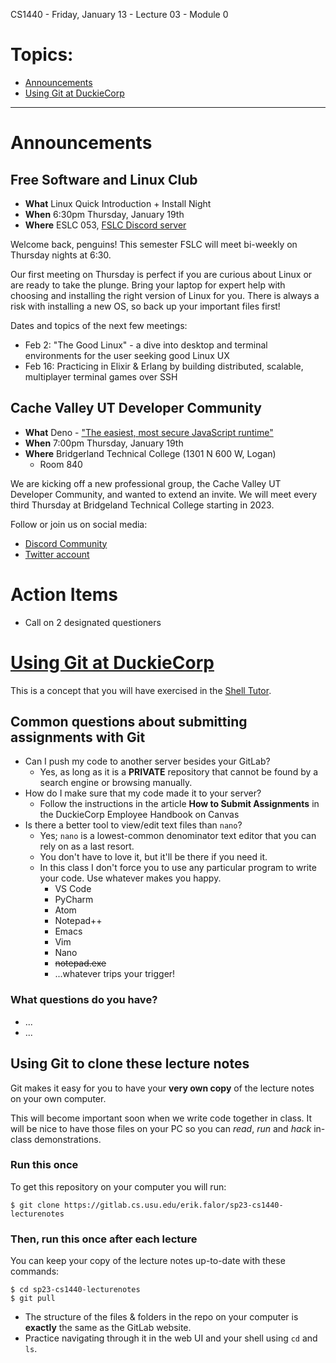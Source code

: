 CS1440 - Friday, January 13 - Lecture 03 - Module 0

# Topics:
* [Announcements](#announcements)
* [Using Git at DuckieCorp](#using-git-at-duckiecorp)


------------------------------------------------------------
# Announcements

## Free Software and Linux Club

*   **What**  Linux Quick Introduction + Install Night
*   **When**  6:30pm Thursday, January 19th
*   **Where** ESLC 053, [FSLC Discord server](https://discord.gg/GKWhbVDN38)

Welcome back, penguins!  This semester FSLC will meet bi-weekly on Thursday nights at 6:30.

Our first meeting on Thursday is perfect if you are curious about Linux or are ready to take the plunge.  Bring your laptop for expert help with choosing and installing the right version of Linux for you.  There is always a risk with installing a new OS, so back up your important files first!

Dates and topics of the next few meetings:

*   Feb 2: "The Good Linux" - a dive into desktop and terminal environments for the user seeking good Linux UX
*   Feb 16: Practicing in Elixir & Erlang by building distributed, scalable, multiplayer terminal games over SSH


## Cache Valley UT Developer Community

*   **What**  Deno - ["The easiest, most secure JavaScript runtime"](https://deno.land)
*   **When**  7:00pm Thursday, January 19th
*   **Where** Bridgerland Technical College (1301 N 600 W, Logan)
    *   Room 840

We are kicking off a new professional group, the Cache Valley UT Developer Community, and wanted to extend an invite. We will meet every third Thursday at Bridgeland Technical College starting in 2023.

Follow or join us on social media:

*   [Discord Community](https://discord.gg/J867CsHJaG)
*   [Twitter account](https://twitter.com/cache_dev)


# Action Items

*	Call on 2 designated questioners



# [Using Git at DuckieCorp](../../Using_Git/Introduction_to_Git.md)

This is a concept that you will have exercised in the [Shell Tutor](https://gitlab.cs.usu.edu/erik.falor/shell-tutor/).

## Common questions about submitting assignments with Git

*   Can I push my code to another server besides your GitLab?
    *   Yes, as long as it is a **PRIVATE** repository that cannot be found by a search engine or browsing manually.
*   How do I make sure that my code made it to your server?
    *   Follow the instructions in the article **How to Submit Assignments** in the DuckieCorp Employee Handbook on Canvas
*   Is there a better tool to view/edit text files than `nano`?
    *   Yes; `nano` is a lowest-common denominator text editor that you can rely on as a last resort.
    *   You don't have to love it, but it'll be there if you need it.
    *   In this class I don't force you to use any particular program to write your code.  Use whatever makes you happy.
        *   VS Code
        *   PyCharm
        *   Atom
        *   Notepad++
        *   Emacs
        *   Vim
        *   Nano
        *   ~~notepad.exe~~
        *   ...whatever trips your trigger!

### What questions do you have?

*   ...
*   ...


## Using Git to clone these lecture notes

Git makes it easy for you to have your **very own copy** of the lecture notes on your own computer.

This will become important soon when we write code together in class.  It will be nice to have those files on your PC so you can *read*, *run* and *hack* in-class demonstrations.


### Run this once

To get this repository on your computer you will run:

```
$ git clone https://gitlab.cs.usu.edu/erik.falor/sp23-cs1440-lecturenotes
```


### Then, run this once after each lecture

You can keep your copy of the lecture notes up-to-date with these commands:

```
$ cd sp23-cs1440-lecturenotes
$ git pull
```

*   The structure of the files & folders in the repo on your computer is **exactly** the same as the GitLab website.
*   Practice navigating through it in the web UI and your shell using `cd` and `ls`.



